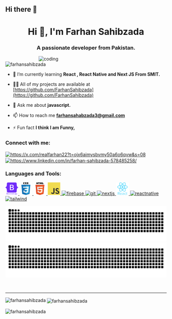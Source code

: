 ## Hi there 👋
<h1 align="center">Hi 👋, I'm Farhan Sahibzada</h1>
<h3 align="center">A passionate developer from Pakistan.</h3>
<img align="right" alt="coding" width="400" src="https://camo.githubusercontent.com/7de37139d0b4c1ce40865e799b446c0e963a3dd8fb68d239707237c40604fa3d/68747470733a2f2f63646e2e6472696262626c652e636f6d2f75736572732f3733303730332f73637265656e73686f74732f363538313234332f6176656e746f2e676966">

<p align="left"> <img src="https://komarev.com/ghpvc/?username=farhansahibzada&label=Profile%20views&color=0e75b6&style=flat" alt="farhansahibzada" /> </p>

- 🌱 I’m currently learning **React , React Native and Next JS  From SMIT.**

- 👨‍💻 All of my projects are available at [https://github.com/FarhanSahibzada](https://github.com/FarhanSahibzada)

- 💬 Ask me about **javascript.**

- 📫 How to reach me **farhansahabzada3@gmail.com**

- ⚡ Fun fact **I think I am Funny,**

<h3 align="left">Connect with me:</h3>
<p align="left">
<a href="https://twitter.com/https://x.com/realfarhan22?t=ojx6aimysbvmy50a6o6qvw&s=08" target="blank"><img align="center" src="https://raw.githubusercontent.com/rahuldkjain/github-profile-readme-generator/master/src/images/icons/Social/twitter.svg" alt="https://x.com/realfarhan22?t=ojx6aimysbvmy50a6o6qvw&s=08" height="30" width="40" /></a>
<a href="https://www.linkedin.com/in/farhan-sahibzada/" target="blank"><img align="center" src="https://raw.githubusercontent.com/rahuldkjain/github-profile-readme-generator/master/src/images/icons/Social/linked-in-alt.svg" alt="https://www.linkedin.com/in/farhan-sahibzada-578485258/" height="30" width="40" /></a>
</p>

<h3 align="left">Languages and Tools:</h3>
<p align="left"> <a href="https://getbootstrap.com" target="_blank" rel="noreferrer"> <img src="https://raw.githubusercontent.com/devicons/devicon/master/icons/bootstrap/bootstrap-plain-wordmark.svg" alt="bootstrap" width="40" height="40"/> </a> <a href="https://www.w3schools.com/css/" target="_blank" rel="noreferrer"> <img src="https://raw.githubusercontent.com/devicons/devicon/master/icons/css3/css3-original-wordmark.svg" alt="css3" width="40" height="40"/> </a> <a href="https://www.w3.org/html/" target="_blank" rel="noreferrer"> <img src="https://raw.githubusercontent.com/devicons/devicon/master/icons/html5/html5-original-wordmark.svg" alt="html5" width="40" height="40"/> </a> <a href="https://developer.mozilla.org/en-US/docs/Web/JavaScript" target="_blank" rel="noreferrer"> <img src="https://raw.githubusercontent.com/devicons/devicon/master/icons/javascript/javascript-original.svg" alt="javascript" width="40" height="40"/>
 <img src="https://www.vectorlogo.zone/logos/firebase/firebase-icon.svg" alt="firebase" width="40" height="40"/> </a> <a href="https://git-scm.com/" target="_blank" rel="noreferrer"> <img src="https://www.vectorlogo.zone/logos/git-scm/git-scm-icon.svg" alt="git" width="40" height="40"/> </a> <a href="https://nextjs.org/" target="_blank" rel="noreferrer"> <img src="https://cdn.worldvectorlogo.com/logos/nextjs-2.svg" alt="nextjs" width="40" height="40"/> </a> <a href="https://reactjs.org/" target="_blank" rel="noreferrer"> <img src="https://raw.githubusercontent.com/devicons/devicon/master/icons/react/react-original-wordmark.svg" alt="react" width="40" height="40"/> </a> <a href="https://reactnative.dev/" target="_blank" rel="noreferrer"> <img src="https://reactnative.dev/img/header_logo.svg" alt="reactnative" width="40" height="40"/> </a> <a href="https://tailwindcss.com/" target="_blank" rel="noreferrer"> <img src="https://www.vectorlogo.zone/logos/tailwindcss/tailwindcss-icon.svg" alt="tailwind" width="40" height="40"/></a> </p>

![github contribution grid snake animation](https://raw.githubusercontent.com/shahradelahi/shahradelahi/output/github-contribution-grid-snake-dark.svg#gh-dark-mode-only)
![github contribution grid snake animation](https://raw.githubusercontent.com/shahradelahi/shahradelahi/output/github-contribution-grid-snake.svg#gh-light-mode-only)

<br/><hr/>

<p><img align="left" src="https://github-readme-stats.vercel.app/api/top-langs?username=farhansahibzada&show_icons=true&locale=en&layout=compact" alt="farhansahibzada" /></p>

<p>&nbsp;<img align="center" src="https://github-readme-stats.vercel.app/api?username=farhansahibzada&show_icons=true&locale=en" alt="farhansahibzada" /></p>

<p><img align="center" src="https://github-readme-streak-stats.herokuapp.com/?user=farhansahibzada&" alt="farhansahibzada" /></p>
